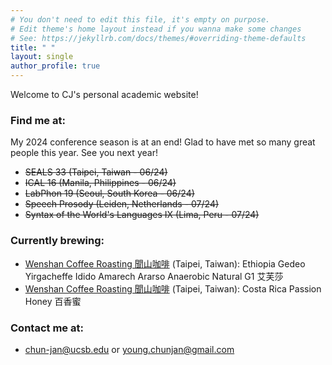 ```yaml
---
# You don't need to edit this file, it's empty on purpose.
# Edit theme's home layout instead if you wanna make some changes
# See: https://jekyllrb.com/docs/themes/#overriding-theme-defaults
title: " "
layout: single
author_profile: true
---
```


Welcome to CJ's personal academic website!

### Find me at:
My 2024 conference season is at an end! Glad to have met so many great people this year. See you next year!
- ~~SEALS 33 (Taipei, Taiwan - 06/24)~~
- ~~ICAL 16 (Manila, Philippines - 06/24)~~
- ~~LabPhon 19 (Seoul, South Korea - 06/24)~~
- ~~Speech Prosody (Leiden, Netherlands - 07/24)~~
- ~~Syntax of the World's Languages IX (Lima, Peru - 07/24)~~

### Currently brewing:
- [Wenshan Coffee Roasting 聞山咖啡](https://www.wenshanroasting.com/) (Taipei, Taiwan): Ethiopia Gedeo Yirgacheffe Idido Amarech Ararso Anaerobic Natural G1 艾芙莎
- [Wenshan Coffee Roasting 聞山咖啡](https://www.wenshanroasting.com/) (Taipei, Taiwan): Costa Rica Passion Honey 百香蜜

### Contact me at:
- <chun-jan@ucsb.edu> or <young.chunjan@gmail.com>

